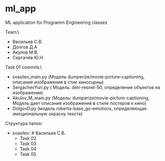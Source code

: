 # ml_app
ML application for Programm Engineering classes

Team:\
- Васильев С.В.
- Долгов Д.А
- Акулов М.В.
- Сергачёв Ю.Н.

Task 01 commits:\
 - svasilev_main.py (Модель dumperize/movie-picture-captioning, описание изображения в стие киносцены)
 - SergachevYuri.py ( Модель: detr-resnet-50, определение объектов на изображении)
 - Akulov_M_main.py (Модель: dumperize/movie-picture-captioning, Модель дает описание изображений в стиле постеров к кино)
 - DolgovD.py (модель roberta-base_go-emotions, определяющая эмоциональную окраску текста)

Структура папок:
- svasilev: # Васильев С.В.
  - Task 02
  - Task 03
  - Task 04
  - Task 05